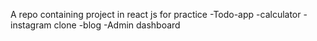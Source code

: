 A repo containing project in react js for practice
-Todo-app 
-calculator 
-instagram clone
-blog
-Admin dashboard